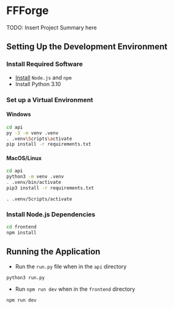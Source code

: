 # FFForge

TODO: Insert Project Summary here

## Setting Up the Development Environment

### Install Required Software

- [Install](https://docs.npmjs.com/downloading-and-installing-node-js-and-npm) `Node.js` and `npm`
- Install Python 3.10

### Set up a Virtual Environment

#### Windows

```bash
cd api
py -3 -m venv .venv
. .venv\Scripts\activate
pip install -r requirements.txt
```

#### MacOS/Linux

```bash
cd api
python3 -m venv .venv
. .venv/bin/activate
pip3 install -r requirements.txt
```


```
. .venv/Scripts/activate
```


### Install Node.js Dependencies

```bash
cd frontend
npm install
```

## Running the Application

- Run the `run.py` file when in the `api` directory

```
python3 run.py
```

- Run `npm run dev` when in the `frontend` directory

```
npm run dev
```
